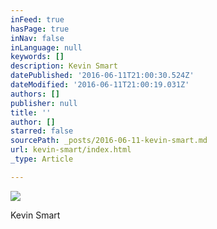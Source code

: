```yaml
---
inFeed: true
hasPage: true
inNav: false
inLanguage: null
keywords: []
description: Kevin Smart
datePublished: '2016-06-11T21:00:30.524Z'
dateModified: '2016-06-11T21:00:19.031Z'
authors: []
publisher: null
title: ''
author: []
starred: false
sourcePath: _posts/2016-06-11-kevin-smart.md
url: kevin-smart/index.html
_type: Article

---
```

![](https://the-grid-user-content.s3-us-west-2.amazonaws.com/c027e2b8-4c9e-4a5c-9494-77fb5d6ab2d0.jpg)

Kevin Smart